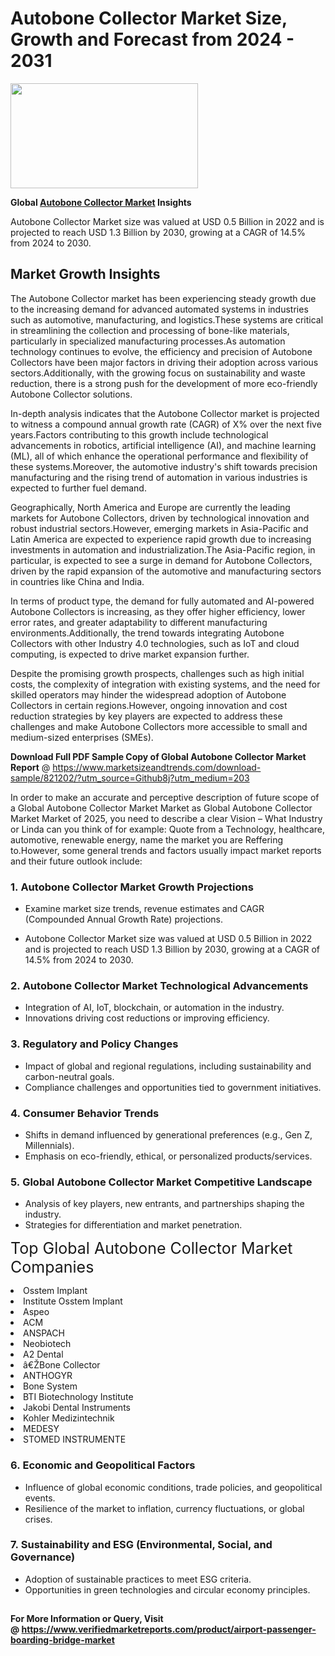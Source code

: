 <H1>Autobone Collector Market Size, Growth and Forecast from 2024 - 2031</H1><img class="aligncenter size-medium wp-image-584254" src="https://thirdeyenews.in/wp-content/uploads/2024/09/Global-Market-Research-300x168.jpeg" alt="" width="300" height="168" /><p><strong>Global&nbsp;<a href="https://www.marketsizeandtrends.com/download-sample/821202/?utm_source=Github8j?utm_medium=203">Autobone Collector Market</a> Insights</strong></p><p>Autobone Collector Market size was valued at USD 0.5 Billion in 2022 and is projected to reach USD 1.3 Billion by 2030, growing at a CAGR of 14.5% from 2024 to 2030.</p><p><h2>Market Growth Insights</h2> <p>The Autobone Collector market has been experiencing steady growth due to the increasing demand for advanced automated systems in industries such as automotive, manufacturing, and logistics.These systems are critical in streamlining the collection and processing of bone-like materials, particularly in specialized manufacturing processes.As automation technology continues to evolve, the efficiency and precision of Autobone Collectors have been major factors in driving their adoption across various sectors.Additionally, with the growing focus on sustainability and waste reduction, there is a strong push for the development of more eco-friendly Autobone Collector solutions.</p> <p>In-depth analysis indicates that the Autobone Collector market is projected to witness a compound annual growth rate (CAGR) of X% over the next five years.Factors contributing to this growth include technological advancements in robotics, artificial intelligence (AI), and machine learning (ML), all of which enhance the operational performance and flexibility of these systems.Moreover, the automotive industry's shift towards precision manufacturing and the rising trend of automation in various industries is expected to further fuel demand.</p> <p>Geographically, North America and Europe are currently the leading markets for Autobone Collectors, driven by technological innovation and robust industrial sectors.However, emerging markets in Asia-Pacific and Latin America are expected to experience rapid growth due to increasing investments in automation and industrialization.The Asia-Pacific region, in particular, is expected to see a surge in demand for Autobone Collectors, driven by the rapid expansion of the automotive and manufacturing sectors in countries like China and India.</p> <p>In terms of product type, the demand for fully automated and AI-powered Autobone Collectors is increasing, as they offer higher efficiency, lower error rates, and greater adaptability to different manufacturing environments.Additionally, the trend towards integrating Autobone Collectors with other Industry 4.0 technologies, such as IoT and cloud computing, is expected to drive market expansion further.</p> <p>Despite the promising growth prospects, challenges such as high initial costs, the complexity of integration with existing systems, and the need for skilled operators may hinder the widespread adoption of Autobone Collectors in certain regions.However, ongoing innovation and cost reduction strategies by key players are expected to address these challenges and make Autobone Collectors more accessible to small and medium-sized enterprises (SMEs).</p> <p><span class=""><strong>Download Full PDF Sample Copy of Global Autobone Collector Market Report</strong> @ <a href="https://www.marketsizeandtrends.com/download-sample/821202/?utm_source=Github8j?utm_medium=203" target="_blank">https://www.marketsizeandtrends.com/download-sample/821202/?utm_source=Github8j?utm_medium=203</a></span></p><p>In order to make an accurate and perceptive description of future scope of a Global&nbsp;Autobone Collector Market Market as Global&nbsp;Autobone Collector Market Market of 2025, you need to describe a clear Vision &ndash; What Industry or Linda can you think of for example: Quote from a Technology, healthcare, automotive, renewable energy, name the market you are Reffering to.However, some general trends and factors usually impact market reports and their future outlook include:</p><h3>1.&nbsp;<strong>Autobone Collector Market Growth Projections</strong></h3><ul><li>Examine market size trends, revenue estimates and CAGR (Compounded Annual Growth Rate) projections.</li><li><p>Autobone Collector Market size was valued at USD 0.5 Billion in 2022 and is projected to reach USD 1.3 Billion by 2030, growing at a CAGR of 14.5% from 2024 to 2030.</p></li></ul><h3>2.&nbsp;<strong>Autobone Collector Market Technological Advancements</strong></h3><ul><li>Integration of AI, IoT, blockchain, or automation in the industry.</li><li>Innovations driving cost reductions or improving efficiency.</li></ul><h3>3.&nbsp;<strong>Regulatory and Policy Changes</strong></h3><ul><li>Impact of global and regional regulations, including sustainability and carbon-neutral goals.</li><li>Compliance challenges and opportunities tied to government initiatives.</li></ul><h3>4.&nbsp;<strong>Consumer Behavior Trends</strong></h3><ul><li>Shifts in demand influenced by generational preferences (e.g., Gen Z, Millennials).</li><li>Emphasis on eco-friendly, ethical, or personalized products/services.</li></ul><h3>5.&nbsp;<strong>Global Autobone Collector Market Competitive Landscape</strong></h3><ul><li>Analysis of key players, new entrants, and partnerships shaping the industry.</li><li>Strategies for differentiation and market penetration.</li></ul><p data-pm-slice="1 1 []"><span style="color: inherit; font-family: inherit; font-size: 25px;">Top Global Autobone Collector Market Companies</span></p><div class="" data-test-id=""><p><li>Osstem Implant</li><li> Institute Osstem Implant</li><li> Aspeo</li><li> ACM</li><li> ANSPACH</li><li> Neobiotech</li><li> A2 Dental</li><li> â€ŽBone Collector</li><li> ANTHOGYR</li><li> Bone System</li><li> BTI Biotechnology Institute</li><li> Jakobi Dental Instruments</li><li> Kohler Medizintechnik</li><li> MEDESY</li><li> STOMED INSTRUMENTE</li></p></div><h3>6.&nbsp;<strong>Economic and Geopolitical Factors</strong></h3><ul><li>Influence of global economic conditions, trade policies, and geopolitical events.</li><li>Resilience of the market to inflation, currency fluctuations, or global crises.</li></ul><h3>7.&nbsp;<strong>Sustainability and ESG (Environmental, Social, and Governance)</strong></h3><ul><li>Adoption of sustainable practices to meet ESG criteria.</li><li>Opportunities in green technologies and circular economy principles.</li></ul><h2><strong style="font-size: 14px;">For More Information or Query, Visit @&nbsp;</strong><a style="background-color: #ffffff; font-size: 14px;" href="https://www.marketsizeandtrends.com/report/autobone-collector-market/" target="_blank">https://www.verifiedmarketreports.com/product/airport-passenger-boarding-bridge-market</a></h2>